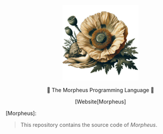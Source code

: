 <div align="center">
<picture>
 <img alt="The Morpheus Programming Language" src="https://github.com/morpheus-language/morpheus/blob/3ce6b3eca5d91345e544e834ef87747153f4e382/.github/images/morpheus_and_pavot_transparent.png" width="40%">
</picture>
<p>
  🔮 The Morpheus Programming Language 🔮
</p>

[Website[Morpheus]
</div>

[Morpheus]: 

> This repository contains the source code of _Morpheus_.